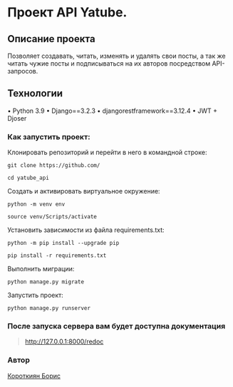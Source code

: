 # Проект API Yatube.

## Описание проекта
Позволяет создавать, читать, изменять и удалять свои посты, а так же читать чужие посты и подписываться на их авторов посредством API-запросов.

## Технологии
•	Python 3.9
•	Django==3.2.3
•	djangorestframework==3.12.4
•	JWT + Djoser

### Как запустить проект:

Клонировать репозиторий и перейти в него в командной строке:

```
git clone https://github.com/
```

```
cd yatube_api
```

Cоздать и активировать виртуальное окружение:

```
python -m venv env
```

```
source venv/Scripts/activate
```

Установить зависимости из файла requirements.txt:

```
python -m pip install --upgrade pip
```

```
pip install -r requirements.txt
```

Выполнить миграции:

```
python manage.py migrate
```

Запустить проект:

```
python manage.py runserver
```

### После запуска сервера вам будет доступна документация
>http://127.0.0.1:8000/redoc


### Автор
[Короткиян Борис](https://github.com/Boris23-ops)